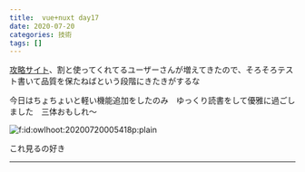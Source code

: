 ```yaml
---
title:  vue+nuxt day17
date: 2020-07-20
categories: 技術
tags: []
---
```


<p><a class="keyword" href="http://d.hatena.ne.jp/keyword/%B9%B6%CE%AC%A5%B5%A5%A4%A5%C8">攻略サイト</a>、割と使ってくれてるユーザーさんが増えてきたので、そろそろテスト書いて品質を保たねばという段階にきたきがするな</p>

<p>今日はちょちょいと軽い機能追加をしたのみ　ゆっくり読書をして優雅に過ごしました　三体おもしれ～</p>

<p><span itemscope itemtype="http://schema.org/Photograph"><img src="https://cdn-ak.f.st-hatena.com/images/fotolife/o/owlhoot/20200720/20200720005418.png" alt="f:id:owlhoot:20200720005418p:plain" title="f:id:owlhoot:20200720005418p:plain" class="hatena-fotolife" itemprop="image"></span></p>

<p>これ見るの好き</p>

-----
